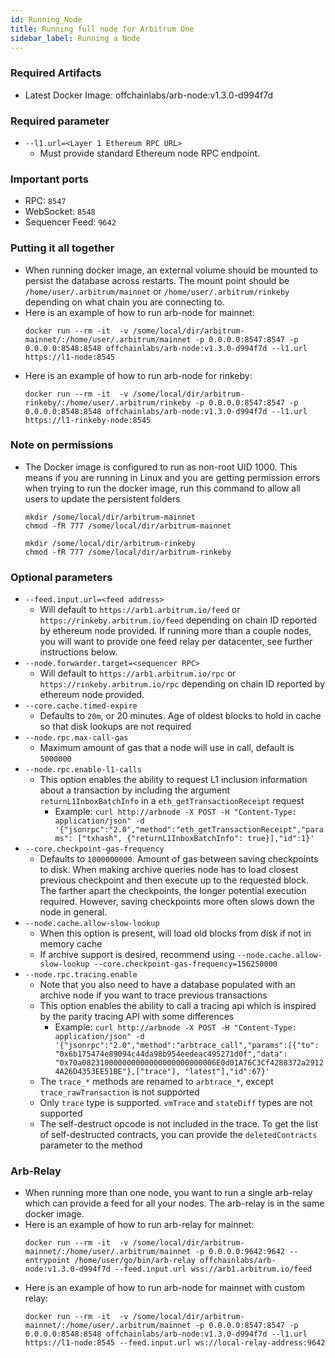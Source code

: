 ```yaml
---
id: Running_Node
title: Running full node for Arbitrum One
sidebar_label: Running a Node
---
```


### Required Artifacts

- Latest Docker Image: offchainlabs/arb-node:v1.3.0-d994f7d

### Required parameter

- `--l1.url=<Layer 1 Ethereum RPC URL>`
  - Must provide standard Ethereum node RPC endpoint.

### Important ports

- RPC: `8547`
- WebSocket: `8548`
- Sequencer Feed: `9642`

### Putting it all together

- When running docker image, an external volume should be mounted to persist the database across restarts. The mount point should be `/home/user/.arbitrum/mainnet` or `/home/user/.arbitrum/rinkeby` depending on what chain you are connecting to.
- Here is an example of how to run arb-node for mainnet:
  ```
  docker run --rm -it  -v /some/local/dir/arbitrum-mainnet/:/home/user/.arbitrum/mainnet -p 0.0.0.0:8547:8547 -p 0.0.0.0:8548:8548 offchainlabs/arb-node:v1.3.0-d994f7d --l1.url https://l1-node:8545
  ```
- Here is an example of how to run arb-node for rinkeby:
  ```
  docker run --rm -it  -v /some/local/dir/arbitrum-rinkeby/:/home/user/.arbitrum/rinkeby -p 0.0.0.0:8547:8547 -p 0.0.0.0:8548:8548 offchainlabs/arb-node:v1.3.0-d994f7d --l1.url https://l1-rinkeby-node:8545
  ```

### Note on permissions

- The Docker image is configured to run as non-root UID 1000. This means if you are running in Linux and you are getting permission errors when trying to run the docker image, run this command to allow all users to update the persistent folders
  ```
  mkdir /some/local/dir/arbitrum-mainnet
  chmod -fR 777 /some/local/dir/arbitrum-mainnet
  ```
  ```
  mkdir /some/local/dir/arbitrum-rinkeby
  chmod -fR 777 /some/local/dir/arbitrum-rinkeby
  ```

### Optional parameters

- `--feed.input.url=<feed address>`
  - Will default to `https://arb1.arbitrum.io/feed` or `https://rinkeby.arbitrum.io/feed` depending on chain ID reported by ethereum node provided. If running more than a couple nodes, you will want to provide one feed relay per datacenter, see further instructions below.
- `--node.forwarder.target=<sequencer RPC>`
  - Will default to `https://arb1.arbitrum.io/rpc` or `https://rinkeby.arbitrum.io/rpc` depending on chain ID reported by ethereum node provided.
- `--core.cache.timed-expire`
  - Defaults to `20m`, or 20 minutes. Age of oldest blocks to hold in cache so that disk lookups are not required
- `--node.rpc.max-call-gas`
  - Maximum amount of gas that a node will use in call, default is `5000000`
- `--node.rpc.enable-l1-calls`
  - This option enables the ability to request L1 inclusion information about a transaction by including the argument `returnL1InboxBatchInfo` in a `eth_getTransactionReceipt` request
    - Example: `curl http://arbnode -X POST -H "Content-Type: application/json" -d '{"jsonrpc":"2.0","method":"eth_getTransactionReceipt","params": ["txhash", {"returnL1InboxBatchInfo": true}],"id":1}'`
- `--core.checkpoint-gas-frequency`
  - Defaults to `1000000000`. Amount of gas between saving checkpoints to disk. When making archive queries node has to load closest previous checkpoint and then execute up to the requested block. The farther apart the checkpoints, the longer potential execution required. However, saving checkpoints more often slows down the node in general.
- `--node.cache.allow-slow-lookup`
  - When this option is present, will load old blocks from disk if not in memory cache
  - If archive support is desired, recommend using `--node.cache.allow-slow-lookup --core.checkpoint-gas-frequency=156250000`
- `--node.rpc.tracing.enable`
  - Note that you also need to have a database populated with an archive node if you want to trace previous transactions
  - This option enables the ability to call a tracing api which is inspired by the parity tracing API with some differences
    - Example: `curl http://arbnode -X POST -H "Content-Type: application/json" -d '{"jsonrpc":"2.0","method":"arbtrace_call","params":[{"to": "0x6b175474e89094c44da98b954eedeac495271d0f","data": "0x70a082310000000000000000000000006E0d01A76C3Cf4288372a29124A26D4353EE51BE"},["trace"], "latest"],"id":67}'`
  - The `trace_*` methods are renamed to `arbtrace_*`, except `trace_rawTransaction` is not supported
  - Only `trace` type is supported. `vmTrace` and `stateDiff` types are not supported
  - The self-destruct opcode is not included in the trace. To get the list of self-destructed contracts, you can provide the `deletedContracts` parameter to the method

### Arb-Relay

- When running more than one node, you want to run a single arb-relay which can provide a feed for all your nodes.
  The arb-relay is in the same docker image.
- Here is an example of how to run arb-relay for mainnet:
  ```
  docker run --rm -it  -v /some/local/dir/arbitrum-mainnet/:/home/user/.arbitrum/mainnet -p 0.0.0.0:9642:9642 --entrypoint /home/user/go/bin/arb-relay offchainlabs/arb-node:v1.3.0-d994f7d --feed.input.url wss://arb1.arbitrum.io/feed
  ```
- Here is an example of how to run arb-node for mainnet with custom relay:
  ```
  docker run --rm -it  -v /some/local/dir/arbitrum-mainnet/:/home/user/.arbitrum/mainnet -p 0.0.0.0:8547:8547 -p 0.0.0.0:8548:8548 offchainlabs/arb-node:v1.3.0-d994f7d --l1.url https://l1-node:8545 --feed.input.url ws://local-relay-address:9642
  ```
